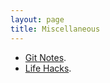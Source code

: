 ```yaml
---
layout: page
title: Miscellaneous
---
```


+ [Git Notes](miscellaneous/git-notes/).
+ [Life Hacks](miscellaneous/life-hacks/).
